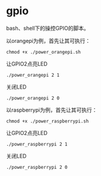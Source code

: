 # gpio

bash、shell下的操控GPIO的脚本。



以orangepi为例，首先让其可执行：
```
chmod +x ./power_orangepi.sh
```

让GPIO2点亮LED

```
./power_orangepi 2 1
```

关闭LED

```
./power_orangepi 2 0
```



以raspberrypi为例，首先让其可执行：
```
chmod +x ./power_raspberrypi.sh
```

让GPIO2点亮LED

```
./power_raspberrypi 2 1
```

关闭LED

```
./power_raspberrypi 2 0
```
